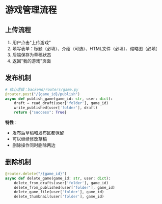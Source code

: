 # 游戏管理流程

## 上传流程

1. 用户点击"上传游戏"
2. 填写表单：标题（必填）、介绍（可选）、HTML文件（必填）、缩略图（必填）
3. 后端保存为草稿状态
4. 返回"我的游戏"页面

## 发布机制

```python
# 核心逻辑：backend/routers/game.py
@router.post("/{game_id}/publish")
async def publish_game(game_id: str, user: dict):
    draft = read_draft(user['folder'], game_id)
    write_published(user['folder'], draft)
    return {"success": True}
```

**特性**：
- 发布后草稿和发布区都保留
- 可以继续修改草稿
- 删除操作同时删除两边

## 删除机制

```python
@router.delete("/{game_id}")
async def delete_game(game_id: str, user: dict):
    delete_from_drafts(user['folder'], game_id)
    delete_from_published(user['folder'], game_id)
    delete_game_file(user['folder'], game_id)
    delete_thumbnail(user['folder'], game_id)
```
